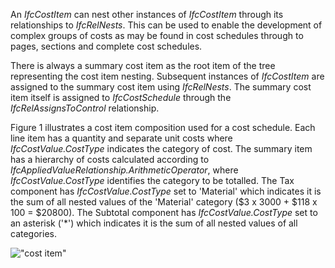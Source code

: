 An _IfcCostItem_ can nest other instances of _IfcCostItem_ through its relationships to _IfcRelNests_. This can be used to enable the development of complex groups of costs as may be found in cost schedules through to pages, sections and complete cost schedules.

There is always a summary cost item as the root item of the tree representing the cost item nesting. Subsequent instances of _IfcCostItem_ are assigned to the summary cost item using _IfcRelNests_. The summary cost item itself is assigned to _IfcCostSchedule_ through the _IfcRelAssignsToControl_ relationship.

Figure 1 illustrates a cost item composition used for a cost schedule. Each line item has a quantity and separate unit costs where _IfcCostValue.CostType_ indicates the category of cost. The summary item has a hierarchy of costs calculated according to _IfcAppliedValueRelationship.ArithmeticOperator_, where _IfcCostValue.CostType_ identifies the category to be totalled. The Tax component has _IfcCostValue.CostType_ set to 'Material' which indicates it is the sum of all nested values of the 'Material' category ($3 x 3000 + $118 x 100 = $20800). The Subtotal component has _IfcCostValue.CostType_ set to an asterisk ('\*') which indicates it is the sum of all nested values of all categories.

!["cost item"](../../../figures/IfcCostItem-Composition.png "Figure 1 &mdash; Cost composition")